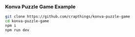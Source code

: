 ### Konva Puzzle Game Example

```bash
git clone https://github.com/crapthings/konva-puzzle-game
cd konva-puzzle-game
npm i
npm run dev
```
